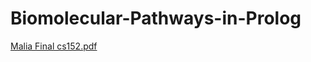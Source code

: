 # Biomolecular-Pathways-in-Prolog

[Malia Final cs152.pdf](https://github.com/maliabird17/Biomolecular-Pathways-in-Prolog/files/11794056/Malia.Final.cs152.pdf)

